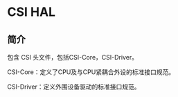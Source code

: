 # CSI HAL

## 简介

包含 CSI 头文件，包括CSI-Core，CSI-Driver。

CSI-Core：定义了CPU及与CPU紧耦合外设的标准接口规范。

CSI-Driver：定义外围设备驱动的标准接口规范。
